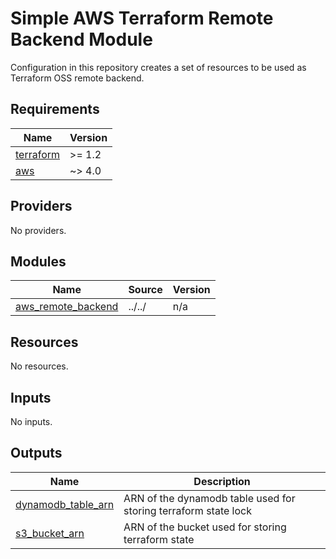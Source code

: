 # Simple AWS Terraform Remote Backend Module

Configuration in this repository creates a set of resources to be used as Terraform OSS remote backend.

<!-- BEGIN_TF_DOCS -->
## Requirements

| Name | Version |
|------|---------|
| <a name="requirement_terraform"></a> [terraform](#requirement\_terraform) | >= 1.2 |
| <a name="requirement_aws"></a> [aws](#requirement\_aws) | ~> 4.0 |

## Providers

No providers.

## Modules

| Name | Source | Version |
|------|--------|---------|
| <a name="module_aws_remote_backend"></a> [aws\_remote\_backend](#module\_aws\_remote\_backend) | ../../ | n/a |

## Resources

No resources.

## Inputs

No inputs.

## Outputs

| Name | Description |
|------|-------------|
| <a name="output_dynamodb_table_arn"></a> [dynamodb\_table\_arn](#output\_dynamodb\_table\_arn) | ARN of the dynamodb table used for storing terraform state lock |
| <a name="output_s3_bucket_arn"></a> [s3\_bucket\_arn](#output\_s3\_bucket\_arn) | ARN of the bucket used for storing terraform state |
<!-- END_TF_DOCS -->
